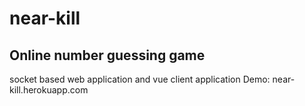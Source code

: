 # near-kill

Online number guessing game
-------------------------

socket based web application and vue client application
Demo: near-kill.herokuapp.com
